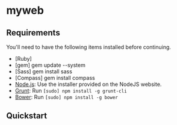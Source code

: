 myweb
=====


## Requirements

You'll need to have the following items installed before continuing.

  * [Ruby]
  * [gem] gem update --system
  * [Sass] gem install sass
  * [Compass] gem install compass
  * [Node.js](http://nodejs.org): Use the installer provided on the NodeJS website.
  * [Grunt](http://gruntjs.com/): Run `[sudo] npm install -g grunt-cli`
  * [Bower](http://bower.io): Run `[sudo] npm install -g bower`

## Quickstart

